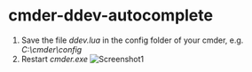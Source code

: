 # cmder-ddev-autocomplete
1. Save the file _ddev.lua_ in the config folder of your cmder, e.g. _C:\cmder\config_
2. Restart _cmder.exe_
![Screenshot1](https://raw.github.com/eltoro0815/cmder-ddev-autocomplete/master/images/screenshot.gif)
